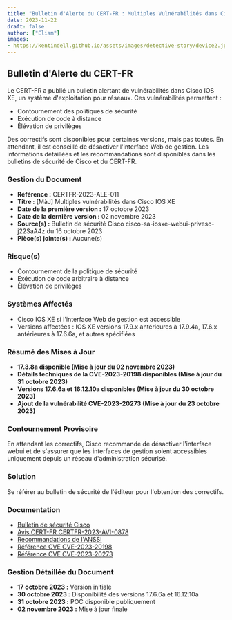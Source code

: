 ```yaml
---
title: "Bulletin d'Alerte du CERT-FR : Multiples Vulnérabilités dans Cisco IOS XE"
date: 2023-11-22
draft: false
author: ["Eliam"]
images:
- https://kentindell.github.io/assets/images/detective-story/device2.jpg
---
```


## Bulletin d'Alerte du CERT-FR

Le CERT-FR a publié un bulletin alertant de vulnérabilités dans Cisco IOS XE, un système d'exploitation pour réseaux. Ces vulnérabilités permettent :

- Contournement des politiques de sécurité
- Exécution de code à distance
- Élévation de privilèges

Des correctifs sont disponibles pour certaines versions, mais pas toutes. En attendant, il est conseillé de désactiver l'interface Web de gestion. Les informations détaillées et les recommandations sont disponibles dans les bulletins de sécurité de Cisco et du CERT-FR.


### Gestion du Document
- **Référence :** CERTFR-2023-ALE-011
- **Titre :** [MàJ] Multiples vulnérabilités dans Cisco IOS XE
- **Date de la première version :** 17 octobre 2023
- **Date de la dernière version :** 02 novembre 2023
- **Source(s) :** Bulletin de sécurité Cisco cisco-sa-iosxe-webui-privesc-j22SaA4z du 16 octobre 2023
- **Pièce(s) jointe(s) :** Aucune(s)

### Risque(s)
- Contournement de la politique de sécurité
- Exécution de code arbitraire à distance
- Élévation de privilèges

### Systèmes Affectés
- Cisco IOS XE si l'interface Web de gestion est accessible
- Versions affectées : IOS XE versions 17.9.x antérieures à 17.9.4a, 17.6.x antérieures à 17.6.6a, et autres spécifiées

### Résumé des Mises à Jour
- **17.3.8a disponible (Mise à jour du 02 novembre 2023)**
- **Détails techniques de la CVE-2023-20198 disponibles (Mise à jour du 31 octobre 2023)**
- **Versions 17.6.6a et 16.12.10a disponibles (Mise à jour du 30 octobre 2023)**
- **Ajout de la vulnérabilité CVE-2023-20273 (Mise à jour du 23 octobre 2023)**

### Contournement Provisoire
En attendant les correctifs, Cisco recommande de désactiver l'interface webui et de s'assurer que les interfaces de gestion soient accessibles uniquement depuis un réseau d'administration sécurisé.

### Solution
Se référer au bulletin de sécurité de l'éditeur pour l'obtention des correctifs.

### Documentation
- [Bulletin de sécurité Cisco](https://sec.cloudapps.cisco.com/security/center/content/CiscoSecurityAdvisory/cisco-sa-iosxe-webui-privesc-j22SaA4z)
- [Avis CERT-FR CERTFR-2023-AVI-0878](https://www.cert.ssi.gouv.fr/avis/CERTFR-2023-AVI-0878/)
- [Recommandations de l'ANSSI](https://www.ssi.gouv.fr/uploads/2018/04/anssi-guide-admin_securisee_si_v3-0.pdf)
- [Référence CVE CVE-2023-20198](https://www.cve.org/CVERecord?id=CVE-2023-20198)
- [Référence CVE CVE-2023-20273](https://www.cve.org/CVERecord?id=CVE-2023-20273)

### Gestion Détaillée du Document
- **17 octobre 2023 :** Version initiale
- **30 octobre 2023 :** Disponibilité des versions 17.6.6a et 16.12.10a
- **31 octobre 2023 :** POC disponible publiquement
- **02 novembre 2023 :** Mise à jour finale

